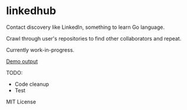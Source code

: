 linkedhub
=========

Contact discovery like LinkedIn, something to learn Go language.

Crawl through user's repositories to find other collaborators and repeat.

Currently work-in-progress.

[Demo output](http://omkarnath.me/linkedhub/)

TODO:
- Code cleanup
- Test


MIT License
